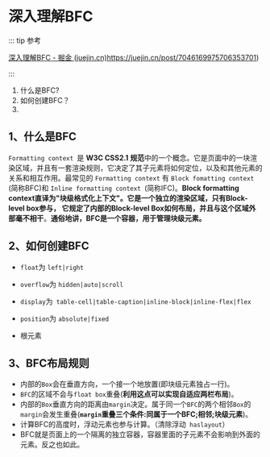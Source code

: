 # 深入理解BFC

::: tip 参考

[深入理解BFC - 掘金 (juejin.cn)](https://juejin.cn/post/6844903693028966414)https://juejin.cn/post/7046169975706353701)

:::

1. 什么是BFC?
2. 如何创建BFC？
3. 

## 1、什么是BFC

`Formatting context `是 **W3C CSS2.1 规范**中的一个概念。它是页面中的一块渲染区域，并且有一套渲染规则，它决定了其子元素将如何定位，以及和其他元素的关系和相互作用。最常见的 `Formatting context` 有 `Block fomatting context` (简称BFC)和 `Inline formatting context `(简称IFC)。**Block formatting context直译为"块级格式化上下文"。它是一个独立的渲染区域，只有Block-level box参与， 它规定了内部的Block-level Box如何布局，并且与这个区域外部毫不相干**。**通俗地讲，BFC是一个容器，用于管理块级元素。**

## 2、如何创建BFC

- `float`为 `left|right`

- `overflow`为 `hidden|auto|scroll`
- `display`为` table-cell|table-caption|inline-block|inline-flex|flex`
- `position`为 `absolute|fixed`
- 根元素

## 3、BFC布局规则

- 内部的`Box`会在垂直方向，一个接一个地放置(即块级元素独占一行)。
- `BFC`的区域不会与`float box`重叠(**利用这点可以实现自适应两栏布局**)。
- 内部的`Box`垂直方向的距离由`margin`决定。属于同一个`BFC`的两个相邻`Box`的`margin`会发生重叠(**`margin`重叠三个条件:同属于一个BFC;相邻;块级元素**)。
- 计算BFC的高度时，浮动元素也参与计算。（清除浮动` haslayout`）
- BFC就是页面上的一个隔离的独立容器，容器里面的子元素不会影响到外面的元素。反之也如此。

